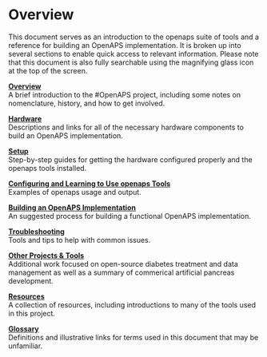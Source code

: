 # Overview

This document serves as an introduction to the openaps suite of tools and a reference for building an OpenAPS implementation. It is broken up into several sections to enable quick access to relevant information. Please note that this document is also fully searchable using the magnifying glass icon at the top of the screen.

**[Overview](../Overview/overview.md)**<br>
A brief introduction to the #OpenAPS project, including some notes on nomenclature, history, and how to get involved. 

**[Hardware](../Hardware/hardware.md)**<br>
Descriptions and links for all of the necessary hardware components to build an OpenAPS implementation.

**[Setup](../Setup/setup.md)**<br>
Step-by-step guides for getting the hardware configured properly and the openaps tools installed.

**[Configuring and Learning to Use openaps Tools](../Using-openaps-Tools/using.md)**<br>
Examples of openaps usage and output.

**[Building an OpenAPS Implementation](../Building-a-system/building.md)**<br>
An suggested process for building a functional OpenAPS implementation.

**[Troubleshooting](../Troubleshooting/troubleshootin.md)**<br>
Tools and tips to help with common issues.

**[Other Projects & Tools](../Other-projects/other-projects.md)**<br>
Additional work focused on open-source diabetes treatment and data management as well as a summary of commerical artificial pancreas development.

**[Resources](../Resources/resources.md)**<br>
A collection of resources, including introductions to many of the tools used in this project.

**[Glossary](../Glossary/glossary.md)**<br>
Definitions and illustrative links for terms used in this document that may be unfamiliar. 